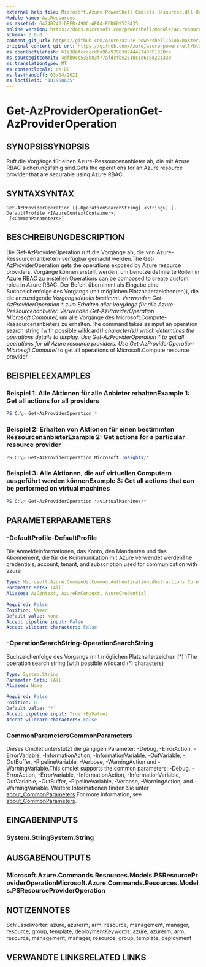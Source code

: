 ```yaml
---
external help file: Microsoft.Azure.PowerShell.Cmdlets.Resources.dll-Help.xml
Module Name: Az.Resources
ms.assetid: 6424B740-DBFB-490C-AEAA-EDD60952B435
online version: https://docs.microsoft.com/powershell/module/az.resources/get-azprovideroperation
schema: 2.0.0
content_git_url: https://github.com/Azure/azure-powershell/blob/master/src/Resources/Resources/help/Get-AzProviderOperation.md
original_content_git_url: https://github.com/Azure/azure-powershell/blob/master/src/Resources/Resources/help/Get-AzProviderOperation.md
ms.openlocfilehash: 61e38afcccccd6a96e92983d24442740351320ce
ms.sourcegitcommit: 4dfb0cc533b83f77afdcfbe2618c1e6c8d221330
ms.translationtype: MT
ms.contentlocale: de-DE
ms.lasthandoff: 03/04/2021
ms.locfileid: "101950635"
---
```

# <span data-ttu-id="3dc9e-101">Get-AzProviderOperation</span><span class="sxs-lookup"><span data-stu-id="3dc9e-101">Get-AzProviderOperation</span></span>

## <span data-ttu-id="3dc9e-102">SYNOPSIS</span><span class="sxs-lookup"><span data-stu-id="3dc9e-102">SYNOPSIS</span></span>
<span data-ttu-id="3dc9e-103">Ruft die Vorgänge für einen Azure-Ressourcenanbieter ab, die mit Azure RBAC sicherungsfähig sind.</span><span class="sxs-lookup"><span data-stu-id="3dc9e-103">Gets the operations for an Azure resource provider that are securable using Azure RBAC.</span></span>

## <span data-ttu-id="3dc9e-104">SYNTAX</span><span class="sxs-lookup"><span data-stu-id="3dc9e-104">SYNTAX</span></span>

```
Get-AzProviderOperation [[-OperationSearchString] <String>] [-DefaultProfile <IAzureContextContainer>]
 [<CommonParameters>]
```

## <span data-ttu-id="3dc9e-105">BESCHREIBUNG</span><span class="sxs-lookup"><span data-stu-id="3dc9e-105">DESCRIPTION</span></span>
<span data-ttu-id="3dc9e-106">Die Get-AzProviderOperation ruft die Vorgänge ab, die von Azure-Ressourcenanbietern verfügbar gemacht werden.</span><span class="sxs-lookup"><span data-stu-id="3dc9e-106">The Get-AzProviderOperation gets the operations exposed by Azure resource providers.</span></span>
<span data-ttu-id="3dc9e-107">Vorgänge können erstellt werden, um benutzerdefinierte Rollen in Azure RBAC zu erstellen.</span><span class="sxs-lookup"><span data-stu-id="3dc9e-107">Operations can be composed to create custom roles in Azure RBAC.</span></span>
<span data-ttu-id="3dc9e-108">Der Befehl übernimmt als Eingabe eine Suchzeichenfolge des Vorgangs (mit möglichen Platzhalterzeichen(en)), die die anzuzeigende *Vorgangsdetails bestimmt. Verwenden Get-AzProviderOperation \* zum Erhalten aller Vorgänge für alle Azure-Ressourcenanbieter. Verwenden Get-AzProviderOperation Microsoft.Compute/,* um alle Vorgänge des Microsoft.Compute-Ressourcenanbieters zu erhalten.</span><span class="sxs-lookup"><span data-stu-id="3dc9e-108">The command takes as input an operation search string (with possible wildcard(*) character(s)) which determines the operations details to display. Use Get-AzProviderOperation \* to get all operations for all Azure resource providers. Use Get-AzProviderOperation Microsoft.Compute/* to get all operations of Microsoft.Compute resource provider.</span></span>

## <span data-ttu-id="3dc9e-109">BEISPIELE</span><span class="sxs-lookup"><span data-stu-id="3dc9e-109">EXAMPLES</span></span>

### <span data-ttu-id="3dc9e-110">Beispiel 1: Alle Aktionen für alle Anbieter erhalten</span><span class="sxs-lookup"><span data-stu-id="3dc9e-110">Example 1: Get all actions for all providers</span></span>
```powershell
PS C:\> Get-AzProviderOperation *
```

### <span data-ttu-id="3dc9e-111">Beispiel 2: Erhalten von Aktionen für einen bestimmten Ressourcenanbieter</span><span class="sxs-lookup"><span data-stu-id="3dc9e-111">Example 2: Get actions for a particular resource provider</span></span>
```powershell
PS C:\> Get-AzProviderOperation Microsoft.Insights/*
```

### <span data-ttu-id="3dc9e-112">Beispiel 3: Alle Aktionen, die auf virtuellen Computern ausgeführt werden können</span><span class="sxs-lookup"><span data-stu-id="3dc9e-112">Example 3: Get all actions that can be performed on virtual machines</span></span>
```powershell
PS C:\> Get-AzProviderOperation */virtualMachines/*
```

## <span data-ttu-id="3dc9e-113">PARAMETER</span><span class="sxs-lookup"><span data-stu-id="3dc9e-113">PARAMETERS</span></span>

### <span data-ttu-id="3dc9e-114">-DefaultProfile</span><span class="sxs-lookup"><span data-stu-id="3dc9e-114">-DefaultProfile</span></span>
<span data-ttu-id="3dc9e-115">Die Anmeldeinformationen, das Konto, den Mandanten und das Abonnement, die für die Kommunikation mit Azure verwendet werden</span><span class="sxs-lookup"><span data-stu-id="3dc9e-115">The credentials, account, tenant, and subscription used for communication with azure</span></span>

```yaml
Type: Microsoft.Azure.Commands.Common.Authentication.Abstractions.Core.IAzureContextContainer
Parameter Sets: (All)
Aliases: AzContext, AzureRmContext, AzureCredential

Required: False
Position: Named
Default value: None
Accept pipeline input: False
Accept wildcard characters: False
```

### <span data-ttu-id="3dc9e-116">-OperationSearchString</span><span class="sxs-lookup"><span data-stu-id="3dc9e-116">-OperationSearchString</span></span>
<span data-ttu-id="3dc9e-117">Suchzeichenfolge des Vorgangs (mit möglichen Platzhalterzeichen (\*) )</span><span class="sxs-lookup"><span data-stu-id="3dc9e-117">The operation search string (with possible wildcard (\*) characters)</span></span>

```yaml
Type: System.String
Parameter Sets: (All)
Aliases: Name

Required: False
Position: 0
Default value: "*"
Accept pipeline input: True (ByValue)
Accept wildcard characters: False
```

### <span data-ttu-id="3dc9e-118">CommonParameters</span><span class="sxs-lookup"><span data-stu-id="3dc9e-118">CommonParameters</span></span>
<span data-ttu-id="3dc9e-119">Dieses Cmdlet unterstützt die gängigen Parameter: -Debug, -ErrorAction, -ErrorVariable, -InformationAction, -InformationVariable, -OutVariable, -OutBuffer, -PipelineVariable, -Verbose, -WarningAction und -WarningVariable.</span><span class="sxs-lookup"><span data-stu-id="3dc9e-119">This cmdlet supports the common parameters: -Debug, -ErrorAction, -ErrorVariable, -InformationAction, -InformationVariable, -OutVariable, -OutBuffer, -PipelineVariable, -Verbose, -WarningAction, and -WarningVariable.</span></span> <span data-ttu-id="3dc9e-120">Weitere Informationen finden Sie unter [about_CommonParameters](http://go.microsoft.com/fwlink/?LinkID=113216).</span><span class="sxs-lookup"><span data-stu-id="3dc9e-120">For more information, see [about_CommonParameters](http://go.microsoft.com/fwlink/?LinkID=113216).</span></span>

## <span data-ttu-id="3dc9e-121">EINGABEN</span><span class="sxs-lookup"><span data-stu-id="3dc9e-121">INPUTS</span></span>

### <span data-ttu-id="3dc9e-122">System.String</span><span class="sxs-lookup"><span data-stu-id="3dc9e-122">System.String</span></span>

## <span data-ttu-id="3dc9e-123">AUSGABEN</span><span class="sxs-lookup"><span data-stu-id="3dc9e-123">OUTPUTS</span></span>

### <span data-ttu-id="3dc9e-124">Microsoft.Azure.Commands.Resources.Models.PSResourceProviderOperation</span><span class="sxs-lookup"><span data-stu-id="3dc9e-124">Microsoft.Azure.Commands.Resources.Models.PSResourceProviderOperation</span></span>

## <span data-ttu-id="3dc9e-125">NOTIZEN</span><span class="sxs-lookup"><span data-stu-id="3dc9e-125">NOTES</span></span>
<span data-ttu-id="3dc9e-126">Schlüsselwörter: azure, azurerm, arm, resource, management, manager, resource, group, template, deployment</span><span class="sxs-lookup"><span data-stu-id="3dc9e-126">Keywords: azure, azurerm, arm, resource, management, manager, resource, group, template, deployment</span></span>

## <span data-ttu-id="3dc9e-127">VERWANDTE LINKS</span><span class="sxs-lookup"><span data-stu-id="3dc9e-127">RELATED LINKS</span></span>
